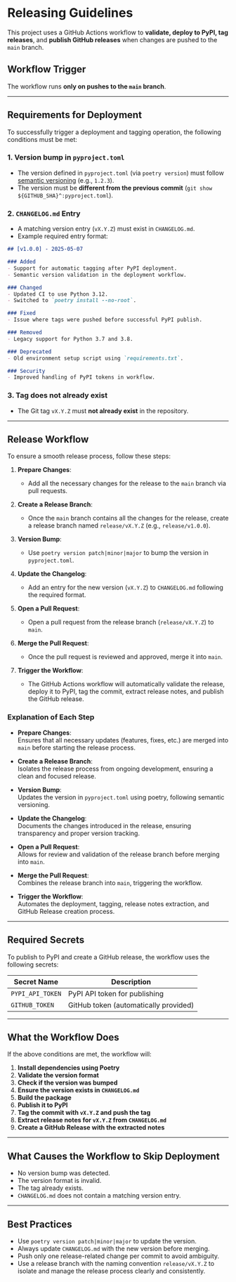 # Releasing Guidelines

This project uses a GitHub Actions workflow to **validate, deploy to PyPI, tag releases**, and **publish GitHub releases** when changes are pushed to the `main` branch.

## Workflow Trigger

The workflow runs **only on pushes to the `main` branch**.

---

## Requirements for Deployment

To successfully trigger a deployment and tagging operation, the following conditions must be met:

### 1. Version bump in `pyproject.toml`

* The version defined in `pyproject.toml` (via `poetry version`) must follow [semantic versioning](https://semver.org/) (e.g., `1.2.3`).
* The version must be **different from the previous commit** (`git show ${GITHUB_SHA}^:pyproject.toml`).

### 2. `CHANGELOG.md` Entry

* A matching version entry (`vX.Y.Z`) must exist in `CHANGELOG.md`.
* Example required entry format:

```md
## [v1.0.0] - 2025-05-07

### Added
- Support for automatic tagging after PyPI deployment.
- Semantic version validation in the deployment workflow.

### Changed
- Updated CI to use Python 3.12.
- Switched to `poetry install --no-root`.

### Fixed
- Issue where tags were pushed before successful PyPI publish.

### Removed
- Legacy support for Python 3.7 and 3.8.

### Deprecated
- Old environment setup script using `requirements.txt`.

### Security
- Improved handling of PyPI tokens in workflow.
```

### 3. Tag does not already exist

* The Git tag `vX.Y.Z` must **not already exist** in the repository.

---

## Release Workflow

To ensure a smooth release process, follow these steps:

1. **Prepare Changes**:
   - Add all the necessary changes for the release to the `main` branch via pull requests.

2. **Create a Release Branch**:
   - Once the `main` branch contains all the changes for the release, create a release branch named `release/vX.Y.Z` (e.g., `release/v1.0.0`).

3. **Version Bump**:
   - Use `poetry version patch|minor|major` to bump the version in `pyproject.toml`.

4. **Update the Changelog**:
   - Add an entry for the new version (`vX.Y.Z`) to `CHANGELOG.md` following the required format.

5. **Open a Pull Request**:
   - Open a pull request from the release branch (`release/vX.Y.Z`) to `main`.

6. **Merge the Pull Request**:
   - Once the pull request is reviewed and approved, merge it into `main`.

7. **Trigger the Workflow**:
   - The GitHub Actions workflow will automatically validate the release, deploy it to PyPI, tag the commit, extract release notes, and publish the GitHub release.

### Explanation of Each Step

- **Prepare Changes**:  
  Ensures that all necessary updates (features, fixes, etc.) are merged into `main` before starting the release process.

- **Create a Release Branch**:  
  Isolates the release process from ongoing development, ensuring a clean and focused release.

- **Version Bump**:  
  Updates the version in `pyproject.toml` using poetry, following semantic versioning.

- **Update the Changelog**:  
  Documents the changes introduced in the release, ensuring transparency and proper version tracking.

- **Open a Pull Request**:  
  Allows for review and validation of the release branch before merging into `main`.

- **Merge the Pull Request**:  
  Combines the release branch into `main`, triggering the workflow.

- **Trigger the Workflow**:  
  Automates the deployment, tagging, release notes extraction, and GitHub Release creation process.

---

## Required Secrets

To publish to PyPI and create a GitHub release, the workflow uses the following secrets:

| Secret Name      | Description                   |
| ---------------- | ----------------------------- |
| `PYPI_API_TOKEN` | PyPI API token for publishing |
| `GITHUB_TOKEN`   | GitHub token (automatically provided) |

---

## What the Workflow Does

If the above conditions are met, the workflow will:

1. **Install dependencies using Poetry**
2. **Validate the version format**
3. **Check if the version was bumped**
4. **Ensure the version exists in `CHANGELOG.md`**
5. **Build the package**
6. **Publish it to PyPI**
7. **Tag the commit with `vX.Y.Z` and push the tag**
8. **Extract release notes for `vX.Y.Z` from `CHANGELOG.md`**
9. **Create a GitHub Release with the extracted notes**

---

## What Causes the Workflow to Skip Deployment

* No version bump was detected.
* The version format is invalid.
* The tag already exists.
* `CHANGELOG.md` does not contain a matching version entry.

---

## Best Practices

* Use `poetry version patch|minor|major` to update the version.
* Always update `CHANGELOG.md` with the new version before merging.
* Push only one release-related change per commit to avoid ambiguity.
* Use a release branch with the naming convention `release/vX.Y.Z` to isolate and manage the release process clearly and consistently.